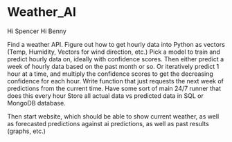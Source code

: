 # Weather_AI

Hi Spencer
Hi Benny

Find a weather API.
Figure out how to get hourly data into Python as vectors (Temp, Humidity, Vectors for wind direction, etc.) 
Pick a model to train and predict hourly data on, ideally with confidence scores.
Then either predict a week of hourly data based on the past month or so.
Or iteratively predict 1 hour at a time, and multiply the confidence scores to get the decreasing confidence for each hour.
Write function that just requests the next week of predictions from the current time.
Have some sort of main 24/7 runner that does this every hour
Store all actual data vs predicted data in SQL or MongoDB database.

Then start website, which should be able to show current weather, as well as forecasted predictions against ai predictions, as well as past results (graphs, etc.)
